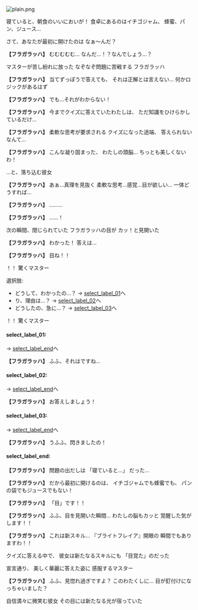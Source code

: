 
![plain.png](../images/backgrounds/plain.png)

寝ていると、朝食のいいにおいが！
食卓にあるのはイチゴジャム、
蜂蜜、パン、ジュース…

さて、あなたが最初に開けたのは
なぁ～んだ？

**【フラガラッハ】**
むむむむむ…
なんだ…！？なんでしょう…？

マスターが苦し紛れに放った
なぞなぞ問題に苦戦する
フラガラッハ

**【フラガラッハ】**
当てずっぽうで答えても、
それは正解とは言えない…
何かロジックがあるはず

**【フラガラッハ】**
でも…それがわからない！

**【フラガラッハ】**
今までクイズに答えていたわたしは、
ただ知識をひけらかしているだけ…

**【フラガラッハ】**
柔軟な思考が要求される
クイズになった途端、
答えられないなんて…

**【フラガラッハ】**
こんな凝り固まった、
わたしの頭脳…
ちっとも美しくないわ！

…と、落ち込む彼女

**【フラガラッハ】**
あぁ…真理を見抜く
柔軟な思考…感覚…目が欲しい…
一体どうすれば…

**【フラガラッハ】**
………

**【フラガラッハ】**
……！

次の瞬間、閉じられていた
フラガラッハの目が
カッ！と見開いた

**【フラガラッハ】**
わかった！
答えは…

**【フラガラッハ】**
目ね！！

！！
驚くマスター

選択肢:
- どうして、わかったの…？ → [select_label_01](#select_label_01)へ
- り、理由は…？ → [select_label_02](#select_label_02)へ
- どうしたの、急に…？ → [select_label_03](#select_label_03)へ

！！
驚くマスター

#### select_label_01:
 → [select_label_end](#select_label_end)へ

**【フラガラッハ】**
ふふ、それはですね…

#### select_label_02:
 → [select_label_end](#select_label_end)へ

**【フラガラッハ】**
お答えしましょう！

#### select_label_03:
 → [select_label_end](#select_label_end)へ

**【フラガラッハ】**
うふふ、閃きましたの！

#### select_label_end:

**【フラガラッハ】**
問題の出だしは
「寝ていると…」
だった…

**【フラガラッハ】**
だから最初に開けるのは、
イチゴジャムでも蜂蜜でも、
パンの袋でもジュースでもない！

**【フラガラッハ】**
「目」です！！

**【フラガラッハ】**
ふふ、目を見開いた瞬間…
わたしの脳もカッと
覚醒した気がします！！

**【フラガラッハ】**
これは新スキル…
『ブライトフレイア』開眼の
瞬間でもありますわ！！

クイズに答える中で、
彼女は新たなるスキルにも
「目覚た」のだった

宣言通り、
美しく華麗に答えた姿に
感服するマスター

**【フラガラッハ】**
ふふ、見惚れ過ぎですよ？
このわたくしに…
目が釘付けになっちゃいました？

自信満々に微笑む彼女
その目には新たなる光が宿っていた
